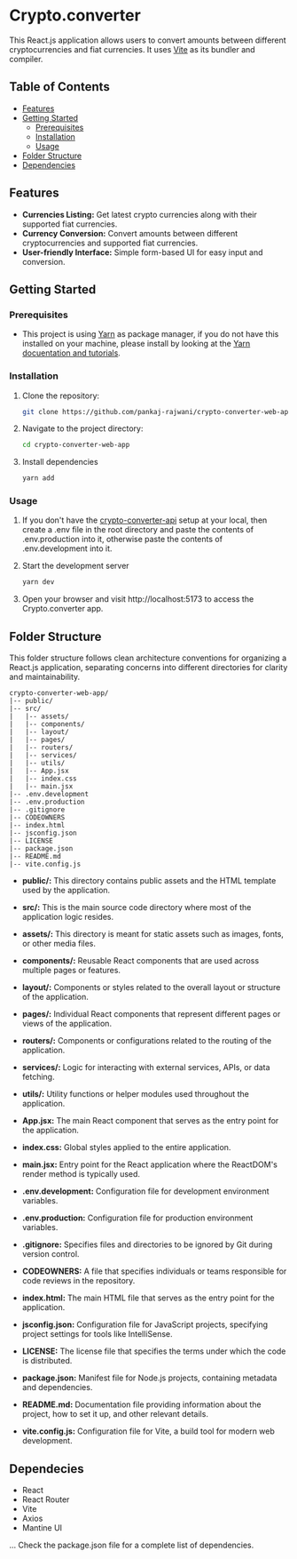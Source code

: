 # Crypto.converter

This React.js application allows users to convert amounts between different cryptocurrencies and fiat currencies. It uses [Vite](https://vitejs.dev) as its bundler and compiler.

## Table of Contents

- [Features](#features)
- [Getting Started](#getting-started)
  - [Prerequisites](#prerequisites)
  - [Installation](#installation)
  - [Usage](#usage)
- [Folder Structure](#folder-structure)
- [Dependencies](#dependencies)

## Features

- **Currencies Listing:** Get latest crypto currencies along with their supported fiat currencies.
- **Currency Conversion:** Convert amounts between different cryptocurrencies and supported fiat currencies.
- **User-friendly Interface:** Simple form-based UI for easy input and conversion.

## Getting Started

### Prerequisites

- This project is using [Yarn](https://yarnpkg.com/en/docs/install) as package manager, if you do not have this installed on your machine, please install by looking at the [Yarn docuentation and tutorials](https://classic.yarnpkg.com/en/docs).

### Installation

1. Clone the repository:

   ```bash
   git clone https://github.com/pankaj-rajwani/crypto-converter-web-app.git
   ```

2. Navigate to the project directory:

   ```bash
   cd crypto-converter-web-app
   ```

3. Install dependencies

   ```bash
   yarn add
   ```

### Usage

1. If you don't have the [crypto-converter-api](https://github.com/pankaj-rajwani/crypto-converter-api) setup at your local, then create a .env file in the root directory and paste the contents of .env.production into it, otherwise paste the contents of .env.development into it.

2. Start the development server

   ```bash
   yarn dev
   ```

3. Open your browser and visit http://localhost:5173 to access the Crypto.converter app.

## Folder Structure

This folder structure follows clean architecture conventions for organizing a React.js application, separating concerns into different directories for clarity and maintainability.

    crypto-converter-web-app/
    |-- public/
    |-- src/
    |   |-- assets/
    |   |-- components/
    |   |-- layout/
    |   |-- pages/
    |   |-- routers/
    |   |-- services/
    |   |-- utils/
    |   |-- App.jsx
    |   |-- index.css
    |   |-- main.jsx
    |-- .env.development
    |-- .env.production
    |-- .gitignore
    |-- CODEOWNERS
    |-- index.html
    |-- jsconfig.json
    |-- LICENSE
    |-- package.json
    |-- README.md
    |-- vite.config.js

- **public/:** This directory contains public assets and the HTML template used by the application.

- **src/:** This is the main source code directory where most of the application logic resides.

- **assets/:** This directory is meant for static assets such as images, fonts, or other media files.

- **components/:** Reusable React components that are used across multiple pages or features.

- **layout/:** Components or styles related to the overall layout or structure of the application.

- **pages/:** Individual React components that represent different pages or views of the application.

- **routers/:** Components or configurations related to the routing of the application.

- **services/:** Logic for interacting with external services, APIs, or data fetching.

- **utils/:** Utility functions or helper modules used throughout the application.

- **App.jsx:** The main React component that serves as the entry point for the application.

- **index.css:** Global styles applied to the entire application.

- **main.jsx:** Entry point for the React application where the ReactDOM's render method is typically used.

- **.env.development:** Configuration file for development environment variables.

- **.env.production:** Configuration file for production environment variables.

- **.gitignore:** Specifies files and directories to be ignored by Git during version control.

- **CODEOWNERS:** A file that specifies individuals or teams responsible for code reviews in the repository.

- **index.html:** The main HTML file that serves as the entry point for the application.

- **jsconfig.json:** Configuration file for JavaScript projects, specifying project settings for tools like IntelliSense.

- **LICENSE:** The license file that specifies the terms under which the code is distributed.

- **package.json:** Manifest file for Node.js projects, containing metadata and dependencies.

- **README.md:** Documentation file providing information about the project, how to set it up, and other relevant details.

- **vite.config.js:** Configuration file for Vite, a build tool for modern web development.

## Dependecies

- React
- React Router
- Vite
- Axios
- Mantine UI

...
Check the package.json file for a complete list of dependencies.
